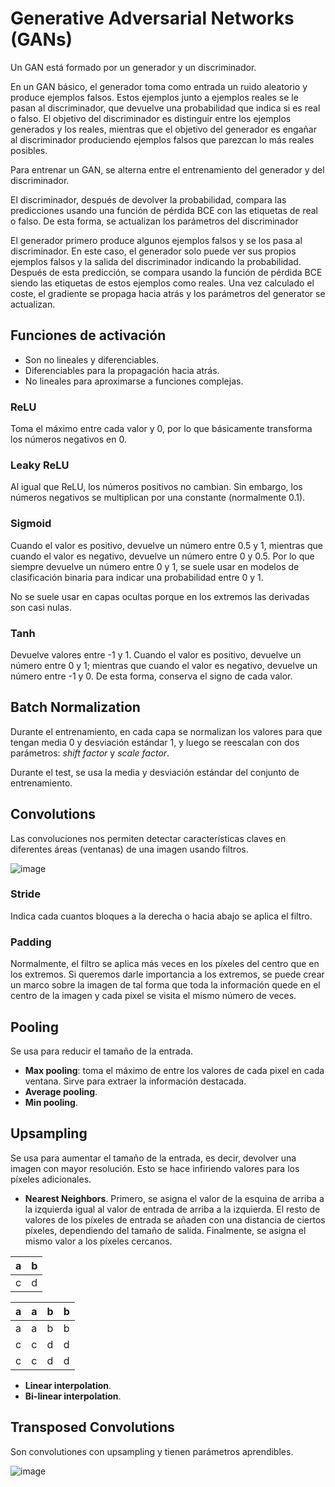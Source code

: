 # Generative Adversarial Networks (GANs)

Un GAN está formado por un generador y un discriminador.

En un GAN básico, el generador toma como entrada un ruido aleatorio y produce ejemplos falsos. Estos ejemplos junto a ejemplos reales se le pasan al discriminador, que devuelve una probabilidad que indica si es real o falso. El objetivo del discriminador es distinguir entre los ejemplos generados y los reales, mientras que el objetivo del generador es engañar al discriminador produciendo ejemplos falsos que parezcan lo más reales posibles.

Para entrenar un GAN, se alterna entre el entrenamiento del generador y del discriminador.

El discriminador, después de devolver la probabilidad, compara las predicciones usando una función de pérdida BCE con las etiquetas de real o falso. De esta forma, se actualizan los parámetros del discriminador

El generador primero produce algunos ejemplos falsos y se los pasa al discriminador. En este caso, el generador solo puede ver sus propios ejemplos falsos y la salida del discriminador indicando la probabilidad. Después de esta predicción, se compara usando la función de pérdida BCE siendo las etiquetas de estos ejemplos como reales. Una vez calculado el coste, el gradiente se propaga hacia atrás y los parámetros del generator se actualizan.


## Funciones de activación

- Son no lineales y diferenciables.
- Diferenciables para la propagación hacia atrás.
- No lineales para aproximarse a funciones complejas.

### ReLU

Toma el máximo entre cada valor y 0, por lo que básicamente transforma los números negativos en 0.

### Leaky ReLU

Al igual que ReLU, los números positivos no cambian. Sin embargo, los números negativos se multiplican por una constante (normalmente 0.1).

### Sigmoid

Cuando el valor es positivo, devuelve un número entre 0.5 y 1, mientras que cuando el valor es negativo, devuelve un número entre 0 y 0.5. Por lo que siempre devuelve un número entre 0 y 1, se suele usar en modelos de clasificación binaria para indicar una probabilidad entre 0 y 1.

No se suele usar en capas ocultas porque en los extremos las derivadas son casi nulas.

### Tanh

Devuelve valores entre -1 y 1. Cuando el valor es positivo, devuelve un número entre 0 y 1; mientras que cuando el valor es negativo, devuelve un número entre -1 y 0. De esta forma, conserva el signo de cada valor.


## Batch Normalization

Durante el entrenamiento, en cada capa se normalizan los valores para que tengan media 0 y desviación estándar 1, y luego se reescalan con dos parámetros: *shift factor* y *scale factor*.

Durante el test, se usa la media y desviación estándar del conjunto de entrenamiento.


## Convolutions

Las convoluciones nos permiten detectar características claves en diferentes áreas (ventanas) de una imagen usando filtros.

![image](https://github.com/paula1999/Python/assets/32401901/789b967a-ec1a-4048-a540-04d962990fc2)

### Stride

Indica cada cuantos bloques a la derecha o hacia abajo se aplica el filtro.

### Padding

Normalmente, el filtro se aplica más veces en los píxeles del centro que en los extremos. Si queremos darle importancia a los extremos, se puede crear un marco sobre la imagen de tal forma que toda la información quede en el centro de la imagen y cada pixel se visita el mismo número de veces.

## Pooling

Se usa para reducir el tamaño de la entrada.

- **Max pooling**: toma el máximo de entre los valores de cada pixel en cada ventana. Sirve para extraer la información destacada.
- **Average pooling**.
- **Min pooling**.


## Upsampling

Se usa para aumentar el tamaño de la entrada, es decir, devolver una imagen con mayor resolución. Esto se hace infiriendo valores para los píxeles adicionales.

- **Nearest Neighbors**. Primero, se asigna el valor de la esquina de arriba a la izquierda igual al valor de entrada de arriba a la izquierda. El resto de valores de los píxeles de entrada se añaden con una distancia de ciertos píxeles, dependiendo del tamaño de salida. Finalmente, se asigna el mismo valor a los píxeles cercanos.

| a | b |
|---|---|
| c | d |   

| a | a | b | b |
|---|---|---|---|
| a | a | b | b |
| c | c | d | d |
| c | c | d | d |

- **Linear interpolation**.
- **Bi-linear interpolation**.


## Transposed Convolutions

Son convolutiones con upsampling y tienen parámetros aprendibles.

![image](https://github.com/paula1999/Python/assets/32401901/380ce683-8005-4c93-9147-24786ab5fcde)
